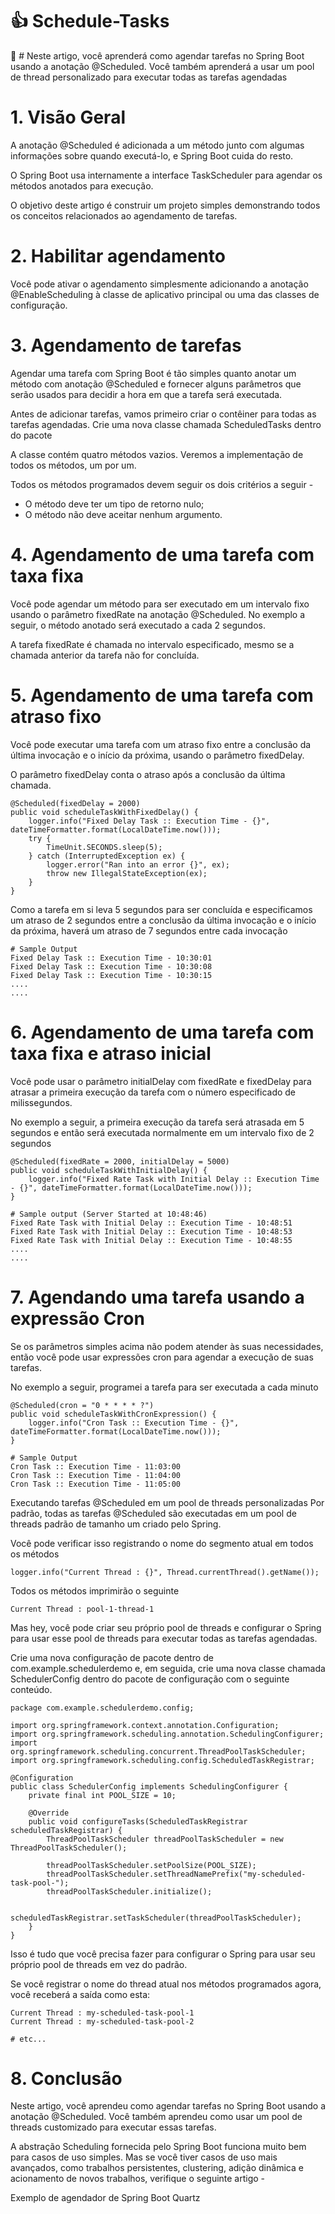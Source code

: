 # 👍 Schedule-Tasks
:date: # Neste artigo, você aprenderá como agendar tarefas no Spring Boot usando a anotação @Scheduled. Você também aprenderá a usar um pool de thread personalizado para executar todas as tarefas agendadas

# 1. Visão Geral

A anotação @Scheduled é adicionada a um método junto com algumas informações sobre quando executá-lo, e Spring Boot cuida do resto.

O Spring Boot usa internamente a interface TaskScheduler para agendar os métodos anotados para execução.

O objetivo deste artigo é construir um projeto simples demonstrando todos os conceitos relacionados ao agendamento de tarefas.

# 2. Habilitar agendamento
Você pode ativar o agendamento simplesmente adicionando a anotação @EnableScheduling à classe de aplicativo principal ou uma das classes de configuração.

# 3. Agendamento de tarefas
Agendar uma tarefa com Spring Boot é tão simples quanto anotar um método com anotação @Scheduled e fornecer alguns parâmetros que serão usados para decidir a hora em que a tarefa será executada.

Antes de adicionar tarefas, vamos primeiro criar o contêiner para todas as tarefas agendadas. Crie uma nova classe chamada ScheduledTasks dentro do pacote 

A classe contém quatro métodos vazios. Veremos a implementação de todos os métodos, um por um.

Todos os métodos programados devem seguir os dois critérios a seguir -

- O método deve ter um tipo de retorno nulo;
- O método não deve aceitar nenhum argumento.

# 4. Agendamento de uma tarefa com taxa fixa
Você pode agendar um método para ser executado em um intervalo fixo usando o parâmetro fixedRate na anotação @Scheduled. No exemplo a seguir, o método anotado será executado a cada 2 segundos.

A tarefa fixedRate é chamada no intervalo especificado, mesmo se a chamada anterior da tarefa não for concluída.

# 5. Agendamento de uma tarefa com atraso fixo
Você pode executar uma tarefa com um atraso fixo entre a conclusão da última invocação e o início da próxima, usando o parâmetro fixedDelay.

O parâmetro fixedDelay conta o atraso após a conclusão da última chamada.

```
@Scheduled(fixedDelay = 2000)
public void scheduleTaskWithFixedDelay() {
    logger.info("Fixed Delay Task :: Execution Time - {}", dateTimeFormatter.format(LocalDateTime.now()));
    try {
        TimeUnit.SECONDS.sleep(5);
    } catch (InterruptedException ex) {
        logger.error("Ran into an error {}", ex);
        throw new IllegalStateException(ex);
    }
}
```

Como a tarefa em si leva 5 segundos para ser concluída e especificamos um atraso de 2 segundos entre a conclusão da última invocação e o início da próxima, haverá um atraso de 7 segundos entre cada invocação

```
# Sample Output
Fixed Delay Task :: Execution Time - 10:30:01
Fixed Delay Task :: Execution Time - 10:30:08
Fixed Delay Task :: Execution Time - 10:30:15
....
....
```

# 6. Agendamento de uma tarefa com taxa fixa e atraso inicial
Você pode usar o parâmetro initialDelay com fixedRate e fixedDelay para atrasar a primeira execução da tarefa com o número especificado de milissegundos.

No exemplo a seguir, a primeira execução da tarefa será atrasada em 5 segundos e então será executada normalmente em um intervalo fixo de 2 segundos

```
@Scheduled(fixedRate = 2000, initialDelay = 5000)
public void scheduleTaskWithInitialDelay() {
    logger.info("Fixed Rate Task with Initial Delay :: Execution Time - {}", dateTimeFormatter.format(LocalDateTime.now()));
}
```

```
# Sample output (Server Started at 10:48:46)
Fixed Rate Task with Initial Delay :: Execution Time - 10:48:51
Fixed Rate Task with Initial Delay :: Execution Time - 10:48:53
Fixed Rate Task with Initial Delay :: Execution Time - 10:48:55
....
....
```

# 7. Agendando uma tarefa usando a expressão Cron
Se os parâmetros simples acima não podem atender às suas necessidades, então você pode usar expressões cron para agendar a execução de suas tarefas.

No exemplo a seguir, programei a tarefa para ser executada a cada minuto

```
@Scheduled(cron = "0 * * * * ?")
public void scheduleTaskWithCronExpression() {
    logger.info("Cron Task :: Execution Time - {}", dateTimeFormatter.format(LocalDateTime.now()));
}
```

```
# Sample Output
Cron Task :: Execution Time - 11:03:00
Cron Task :: Execution Time - 11:04:00
Cron Task :: Execution Time - 11:05:00
```

Executando tarefas @Scheduled em um pool de threads personalizadas
Por padrão, todas as tarefas @Scheduled são executadas em um pool de threads padrão de tamanho um criado pelo Spring.

Você pode verificar isso registrando o nome do segmento atual em todos os métodos

```
logger.info("Current Thread : {}", Thread.currentThread().getName());
```

Todos os métodos imprimirão o seguinte

```
Current Thread : pool-1-thread-1
```

Mas hey, você pode criar seu próprio pool de threads e configurar o Spring para usar esse pool de threads para executar todas as tarefas agendadas.

Crie uma nova configuração de pacote dentro de com.example.schedulerdemo e, em seguida, crie uma nova classe chamada SchedulerConfig dentro do pacote de configuração com o seguinte conteúdo.

```
package com.example.schedulerdemo.config;

import org.springframework.context.annotation.Configuration;
import org.springframework.scheduling.annotation.SchedulingConfigurer;
import org.springframework.scheduling.concurrent.ThreadPoolTaskScheduler;
import org.springframework.scheduling.config.ScheduledTaskRegistrar;

@Configuration
public class SchedulerConfig implements SchedulingConfigurer {
    private final int POOL_SIZE = 10;

    @Override
    public void configureTasks(ScheduledTaskRegistrar scheduledTaskRegistrar) {
        ThreadPoolTaskScheduler threadPoolTaskScheduler = new ThreadPoolTaskScheduler();

        threadPoolTaskScheduler.setPoolSize(POOL_SIZE);
        threadPoolTaskScheduler.setThreadNamePrefix("my-scheduled-task-pool-");
        threadPoolTaskScheduler.initialize();

        scheduledTaskRegistrar.setTaskScheduler(threadPoolTaskScheduler);
    }
}
```

Isso é tudo que você precisa fazer para configurar o Spring para usar seu próprio pool de threads em vez do padrão.

Se você registrar o nome do thread atual nos métodos programados agora, você receberá a saída como esta:

```
Current Thread : my-scheduled-task-pool-1
Current Thread : my-scheduled-task-pool-2

# etc...
```

# 8. Conclusão
Neste artigo, você aprendeu como agendar tarefas no Spring Boot usando a anotação @Scheduled. Você também aprendeu como usar um pool de threads customizado para executar essas tarefas.

A abstração Scheduling fornecida pelo Spring Boot funciona muito bem para casos de uso simples. Mas se você tiver casos de uso mais avançados, como trabalhos persistentes, clustering, adição dinâmica e acionamento de novos trabalhos, verifique o seguinte artigo -

Exemplo de agendador de Spring Boot Quartz
